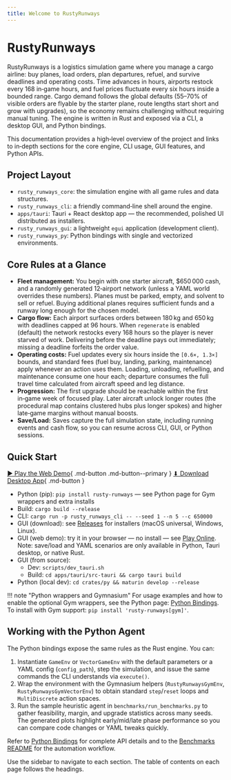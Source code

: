 ```yaml
---
title: Welcome to RustyRunways
---
```


# RustyRunways

RustyRunways is a logistics simulation game where you manage a cargo airline: buy planes, load orders, plan departures, refuel, and survive deadlines and operating costs. Time advances in hours, airports restock every 168 in‑game hours, and fuel prices fluctuate every six hours inside a bounded range. Cargo demand follows the global defaults (55–70% of visible orders are flyable by the starter plane, route lengths start short and grow with upgrades), so the economy remains challenging without requiring manual tuning. The engine is written in Rust and exposed via a CLI, a desktop GUI, and Python bindings.

This documentation provides a high‑level overview of the project and links to in‑depth sections for the core engine, CLI usage, GUI features, and Python APIs.

## Project Layout

- `rusty_runways_core`: the simulation engine with all game rules and data structures.
- `rusty_runways_cli`: a friendly command‑line shell around the engine.
- `apps/tauri`: Tauri + React desktop app — the recommended, polished UI distributed as installers.
- `rusty_runways_gui`: a lightweight `egui` application (development client).
- `rusty_runways_py`: Python bindings with single and vectorized environments.

## Core Rules at a Glance

- **Fleet management:** You begin with one starter aircraft, $650 000 cash, and a randomly generated 12‑airport network (unless a YAML world overrides these numbers). Planes must be parked, empty, and solvent to sell or refuel. Buying additional planes requires sufficient funds and a runway long enough for the chosen model.
- **Cargo flow:** Each airport surfaces orders between 180 kg and 650 kg with deadlines capped at 96 hours. When `regenerate` is enabled (default) the network restocks every 168 hours so the player is never starved of work. Delivering before the deadline pays out immediately; missing a deadline forfeits the order value.
- **Operating costs:** Fuel updates every six hours inside the `[0.6×, 1.3×]` bounds, and standard fees (fuel buy, landing, parking, maintenance) apply whenever an action uses them. Loading, unloading, refuelling, and maintenance consume one hour each; departure consumes the full travel time calculated from aircraft speed and leg distance.
- **Progression:** The first upgrade should be reachable within the first in‑game week of focused play. Later aircraft unlock longer routes (the procedural map contains clustered hubs plus longer spokes) and higher late‑game margins without manual boosts.
- **Save/Load:** Saves capture the full simulation state, including running events and cash flow, so you can resume across CLI, GUI, or Python sessions.

## Quick Start

[▶ Play the Web Demo](demo.md){ .md-button .md-button--primary }
[⬇ Download Desktop App](releases.md){ .md-button }

- Python (pip): `pip install rusty-runways` — see Python page for Gym wrappers and extra installs
- Build: `cargo build --release`
- CLI: `cargo run -p rusty_runways_cli -- --seed 1 --n 5 --c 650000`
- GUI (download): see [Releases](releases.md) for installers (macOS universal, Windows, Linux).
- GUI (web demo): try it in your browser — no install — see [Play Online](demo.md). Note: save/load and YAML scenarios are only available in Python, Tauri desktop, or native Rust.
- GUI (from source):
  - Dev: `scripts/dev_tauri.sh`
  - Build: `cd apps/tauri/src-tauri && cargo tauri build`
- Python (local dev): `cd crates/py && maturin develop --release`

!!! note "Python wrappers and Gymnasium"
    For usage examples and how to enable the optional Gym wrappers, see the Python page: [Python Bindings](python/index.md). To install with Gym support: `pip install 'rusty-runways[gym]'`.

## Working with the Python Agent

The Python bindings expose the same rules as the Rust engine. You can:

1. Instantiate `GameEnv` or `VectorGameEnv` with the default parameters or a YAML config (`config_path`), step the simulation, and issue the same commands the CLI understands via `execute()`.
2. Wrap the environment with the Gymnasium helpers (`RustyRunwaysGymEnv`, `RustyRunwaysGymVectorEnv`) to obtain standard `step`/`reset` loops and `MultiDiscrete` action spaces.
3. Run the sample heuristic agent in `benchmarks/run_benchmarks.py` to gather feasibility, margin, and upgrade statistics across many seeds. The generated plots highlight early/mid/late phase performance so you can compare code changes or YAML tweaks quickly.

Refer to [Python Bindings](python/index.md) for complete API details and to the [Benchmarks README](../benchmarks/README.md) for the automation workflow.

Use the sidebar to navigate to each section. The table of contents on each page follows the headings.
